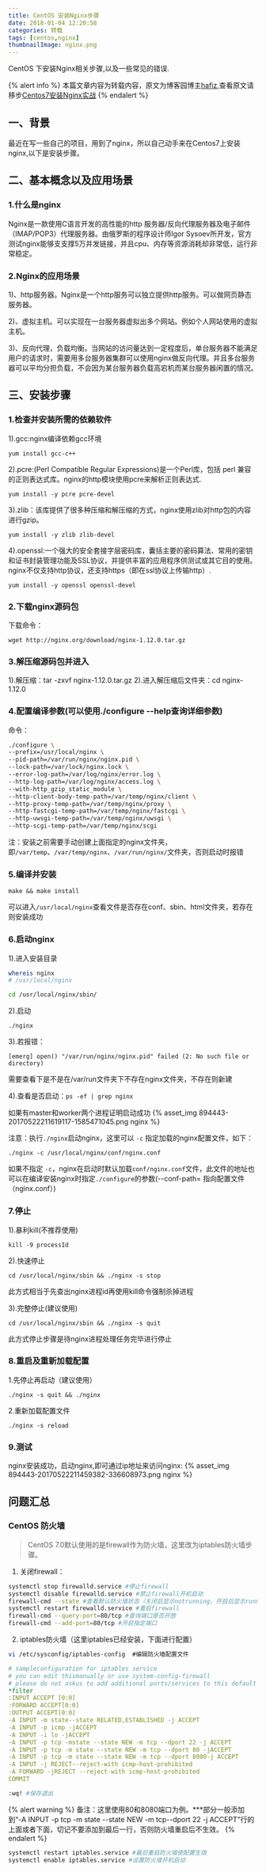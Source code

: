 ```yaml
---
title: CentOS 安装Nginx步骤
date: 2018-01-04 12:20:58
categories: 转载
tags: [centos,nginx]
thumbnailImage: nginx.png
---
```

CentOS 下安装Nginx相关步骤,以及一些常见的错误.

{% alert info %}
本篇文章内容为转载内容，原文为博客园博主[hafiz](http://www.cnblogs.com/hafiz/),查看原文请移步[Centos7安装Nginx实战](http://www.cnblogs.com/hafiz/p/6891458.html)
{% endalert %}
<!--- more -->

<!--toc-->

## 一、背景
最近在写一些自己的项目，用到了nginx，所以自己动手来在Centos7上安装nginx,以下是安装步骤。

## 二、基本概念以及应用场景

### 1.什么是nginx
Nginx是一款使用C语言开发的高性能的http 服务器/反向代理服务器及电子邮件（IMAP/POP3）代理服务器。由俄罗斯的程序设计师Igor Sysoev所开发，官方测试nginx能够支支撑5万并发链接，并且cpu、内存等资源消耗却非常低，运行非常稳定。

### 2.Nginx的应用场景

1)、http服务器。Nginx是一个http服务可以独立提供http服务。可以做网页静态服务器。

2)、虚拟主机。可以实现在一台服务器虚拟出多个网站。例如个人网站使用的虚拟主机。

3)、反向代理，负载均衡。当网站的访问量达到一定程度后，单台服务器不能满足用户的请求时，需要用多台服务器集群可以使用nginx做反向代理。并且多台服务器可以平均分担负载，不会因为某台服务器负载高宕机而某台服务器闲置的情况。

## 三、安装步骤

### 1.检查并安装所需的依赖软件

1).gcc:nginx编译依赖gcc环境
```
yum install gcc-c++
```
2).pcre:(Perl Compatible Regular Expressions)是一个Perl库，包括 perl 兼容的正则表达式库。nginx的http模块使用pcre来解析正则表达式.
```
yum install -y pcre pcre-devel
```
3).zlib：该库提供了很多种压缩和解压缩的方式，nginx使用zlib对http包的内容进行gzip。
```
yum install -y zlib zlib-devel
```
4).openssl:一个强大的安全套接字层密码库，囊括主要的密码算法、常用的密钥和证书封装管理功能及SSL协议，并提供丰富的应用程序供测试或其它目的使用。nginx不仅支持http协议，还支持https（即在ssl协议上传输http）.
```
yum install -y openssl openssl-devel
```
### 2.下载nginx源码包

下载命令：
```
wget http://nginx.org/download/nginx-1.12.0.tar.gz
```
### 3.解压缩源码包并进入
1).解压缩：tar -zxvf nginx-1.12.0.tar.gz
2).进入解压缩后文件夹：cd nginx-1.12.0

### 4.配置编译参数(可以使用./configure --help查询详细参数)
命令：
```bash
./configure \
--prefix=/usr/local/nginx \
--pid-path=/var/run/nginx/nginx.pid \
--lock-path=/var/lock/nginx.lock \
--error-log-path=/var/log/nginx/error.log \
--http-log-path=/var/log/nginx/access.log \
--with-http_gzip_static_module \
--http-client-body-temp-path=/var/temp/nginx/client \
--http-proxy-temp-path=/var/temp/nginx/proxy \
--http-fastcgi-temp-path=/var/temp/nginx/fastcgi \
--http-uwsgi-temp-path=/var/temp/nginx/uwsgi \
--http-scgi-temp-path=/var/temp/nginx/scgi
```
注：安装之前需要手动创建上面指定的nginx文件夹，即`/var/temp`、`/var/temp/nginx`、`/var/run/nginx/`文件夹，否则启动时报错

### 5.编译并安装
```
make && make install
```
可以进入`/usr/local/nginx`查看文件是否存在conf、sbin、html文件夹，若存在则安装成功

### 6.启动nginx

1).进入安装目录
```bash
whereis nginx
# /usr/local/nginx

cd /usr/local/nginx/sbin/
```
2).启动
```
./nginx
```
3).若报错：
```
[emerg] open() "/var/run/nginx/nginx.pid" failed (2: No such file or directory)
```
需要查看下是不是在/var/run文件夹下不存在nginx文件夹，不存在则新建

4).查看是否启动：`ps -ef | grep nginx`

如果有master和worker两个进程证明启动成功
{% asset_img 894443-20170522211619117-1585471045.png nginx %}


注意：执行`./nginx`启动nginx，这里可以 `-c` 指定加载的nginx配置文件，如下：
```
./nginx -c /usr/local/nginx/conf/nginx.conf
```
如果不指定 `-c`，nginx在启动时默认加载`conf/nginx.conf`文件，此文件的地址也可以在编译安装nginx时指定`./configure`的参数(--conf-path= 指向配置文件（nginx.conf）)

### 7.停止

1).暴利kill(不推荐使用)
```
kill -9 processId
```
2).快速停止
```
cd /usr/local/nginx/sbin && ./nginx -s stop
```
此方式相当于先查出nginx进程id再使用kill命令强制杀掉进程

3).完整停止(建议使用)
```
cd /usr/local/nginx/sbin && ./nginx -s quit
```
此方式停止步骤是待nginx进程处理任务完毕进行停止

### 8.重启及重新加载配置

1.先停止再启动（建议使用）
```
./nginx -s quit && ./nginx
```
2.重新加载配置文件
```
./nginx -s reload
```
### 9.测试

nginx安装成功，启动nginx,即可通过ip地址来访问nginx:
{% asset_img 894443-20170522211459382-336608973.png nginx %}


## 问题汇总

### CentOS 防火墙

> CentOS 7.0默认使用的是firewall作为防火墙，这里改为iptables防火墙步骤。

1. 关闭firewall：
```bash
systemctl stop firewalld.service #停止firewall
systemctl disable firewalld.service #禁止firewall开机启动
firewall-cmd --state #查看默认防火墙状态（关闭后显示notrunning，开启后显示running）
systemctl restart firewalld.service #重启firewall
firewall-cmd --query-port=80/tcp #查询端口是否开放
firewall-cmd --add-port=80/tcp #开启指定端口
```

2. iptables防火墙（这里iptables已经安装，下面进行配置）
```bash
vi /etc/sysconfig/iptables-config  #编辑防火墙配置文件
```
```yml
# sampleconfiguration for iptables service
# you can edit thismanually or use system-config-firewall
# please do not askus to add additional ports/services to this default configuration
*filter
:INPUT ACCEPT [0:0]
:FORWARD ACCEPT[0:0]
:OUTPUT ACCEPT[0:0]
-A INPUT -m state--state RELATED,ESTABLISHED -j ACCEPT
-A INPUT -p icmp -jACCEPT
-A INPUT -i lo -jACCEPT
-A INPUT -p tcp -mstate --state NEW -m tcp --dport 22 -j ACCEPT
-A INPUT -p tcp -m state --state NEW -m tcp --dport 80 -jACCEPT
-A INPUT -p tcp -m state --state NEW -m tcp --dport 8080-j ACCEPT
-A INPUT -j REJECT--reject-with icmp-host-prohibited
-A FORWARD -jREJECT --reject-with icmp-host-prohibited
COMMIT
```
```bash
:wq! #保存退出
```

{% alert warning %}
备注：这里使用80和8080端口为例。***部分一般添加到“-A INPUT -p tcp -m state --state NEW -m tcp--dport 22 -j ACCEPT”行的上面或者下面，切记不要添加到最后一行，否则防火墙重启后不生效。
{% endalert %}

```bash
systemctl restart iptables.service #最后重启防火墙使配置生效
systemctl enable iptables.service #设置防火墙开机启动
```